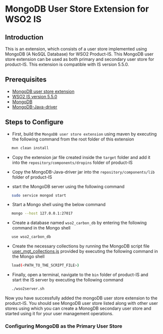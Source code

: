 # MongoDB User Store Extension for WSO2 IS

## Introduction
This is an extension, which consists of a user store implemented using MongoDB (A NoSQL Database) for WSO2 Product-IS. This MongoDB user store extension can be used as both primary and secondary user store for product-IS. This extension is compatible with IS version 5.5.0. 

## Prerequisites
- [MongoDB user store extension](https://github.com/pranavan15/mongodb-user-store-wso2-is/archive/master.zip)
- [WSO2 IS version 5.5.0](https://wso2.com/identity-and-access-management/install)
- [MongoDB](https://www.mongodb.com/download-center?jmp=nav#community)
- [MongoDB-Java-driver](https://oss.sonatype.org/content/repositories/releases/org/mongodb/mongo-java-driver/3.7.0/mongo-java-driver-3.7.0.jar)

## Steps to Configure
- First, build the `MongoDB user store extension` using maven by executing the following command from the root folder of this extension
```bash
   mvn clean install    
```

- Copy the extension jar file created inside the `target` folder and add it into the `repository/components/dropins` folder of product-IS 

- Copy the MongoDB-Java-driver jar into the `repository/components/lib` folder of product-IS

- start the MongoDB server using the following command
```bash
   sudo service mongod start  
```

- Start a Mongo shell using the below command
```bash
   mongo --host 127.0.0.1:27017
```

- Create a database named `wso2_carbon_db` by entering the following command in the Mongo shell
```bash
   use wso2_carbon_db
```

- Create the necessary collections by running the MongoDB script file [user_mgt_collections.js](/dbscripts/user_mgt_collections.js) provided by executing the following command in the Mongo shell
```bash
   load(<PATH_TO_THE_SCRIPT_FILE>)
```

- Finally, open a terminal, navigate to the `bin` folder of product-IS and start the IS server by executing the following command
```bash
   ./wso2server.sh
```

Now you have successfully added the mongoDB user store extension to the product-IS. You should see MongoDB user store listed along with other user stores using which you can create a MonogDB secondary user store and started using it for your user management operations. 


### Configuring MongoDB as the Primary User Store
